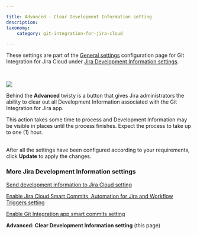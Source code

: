 ```yaml
---

title: Advanced - Clear Development Information setting
description:
taxonomy:
    category: git-integration-for-jira-cloud

---
```


<div class="bbb-callout bbb--info">
    <div class="irow">
    <div class="ilogobox">
        <span class="logoimg"></span>
    </div>
    <div class="imsgbox">
        These settings are part of the <a href='/git-integration-for-jira-cloud/general-settings-gij-cloud'>General settings</a> configuration page for Git Integration for Jira Cloud under <a href='/git-integration-for-jira-cloud/jira-development-information-settings-features-gij-cloud'>Jira Development Information settings</a>.
    </div>
    </div>
</div>

&nbsp;

<img src='/wp-content/uploads/gij-gitcloud-gencfg-advanced-clear-dev-info.png' tyle='display:block;margin:25px auto;max-width:100%' />

Behind the **Advanced** twisty is a button that gives Jira administrators the ability to clear out all Development Information associated with the Git Integration for Jira app.

<div class="bbb-callout bbb--note">
    <div class="irow">
    <div class="ilogobox">
        <span class="logoimg"></span>
    </div>
    <div class="imsgbox">
        This action takes some time to process and Development Information may be visible in places until the process finishes. Expect the process to take up to one (1) hour.
    </div>
    </div>
</div>
<br>

After all the settings have been configured according to your requirements, click **Update** to apply the changes.

### More Jira Development Information settings

[Send development information to Jira Cloud setting](/git-integration-for-jira-cloud/send-development-information-to-jira-cloud-setting-gij-cloud)

[Enable Jira Cloud Smart Commits, Automation for Jira and Workflow Triggers setting](/git-integration-for-jira-cloud/enable-jira-cloud-smart-commits-automation-for-jira-and-workflow-triggers-setting-gij-cloud)

[Enable Git Integration app smart commits setting](/git-integration-for-jira-cloud/enable-git-integration-app-smart-commits-setting-gij-cloud)

**Advanced: Clear Development Information setting** (this page)

